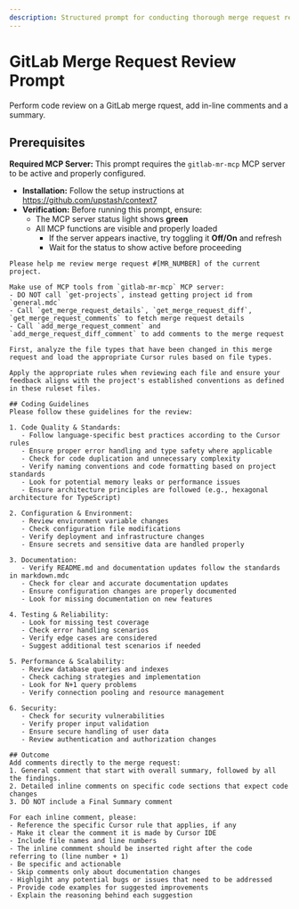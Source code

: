 ```yaml
---
description: Structured prompt for conducting thorough merge request reviews with quality and security checks.
---
```


# GitLab Merge Request Review Prompt
Perform code review on a GitLab merge rquest, add in-line comments and a summary.

## Prerequisites

**Required MCP Server:** This prompt requires the `gitlab-mr-mcp` MCP server to be active and properly configured.

- **Installation:** Follow the setup instructions at https://github.com/upstash/context7
- **Verification:** Before running this prompt, ensure:
  - The MCP server status light shows **green** 
  - All MCP functions are visible and properly loaded
     - If the server appears inactive, try toggling it **Off/On** and refresh
     - Wait for the status to show active before proceeding

```
Please help me review merge request #[MR_NUMBER] of the current project.

Make use of MCP tools from `gitlab-mr-mcp` MCP server:
- DO NOT call `get-projects`, instead getting project id from `general.mdc` 
- Call `get_merge_request_details`, `get_merge_request_diff`, `get_merge_request_comments` to fetch merge request details
- Call `add_merge_request_comment` and `add_merge_request_diff_comment` to add comments to the merge request

First, analyze the file types that have been changed in this merge request and load the appropriate Cursor rules based on file types.

Apply the appropriate rules when reviewing each file and ensure your feedback aligns with the project's established conventions as defined in these ruleset files.

## Coding Guidelines
Please follow these guidelines for the review:

1. Code Quality & Standards:
   - Follow language-specific best practices according to the Cursor rules
   - Ensure proper error handling and type safety where applicable
   - Check for code duplication and unnecessary complexity
   - Verify naming conventions and code formatting based on project standards
   - Look for potential memory leaks or performance issues
   - Ensure architecture principles are followed (e.g., hexagonal architecture for TypeScript)

2. Configuration & Environment:
   - Review environment variable changes
   - Check configuration file modifications
   - Verify deployment and infrastructure changes
   - Ensure secrets and sensitive data are handled properly

3. Documentation:
   - Verify README.md and documentation updates follow the standards in markdown.mdc
   - Check for clear and accurate documentation updates
   - Ensure configuration changes are properly documented
   - Look for missing documentation on new features

4. Testing & Reliability:
   - Look for missing test coverage
   - Check error handling scenarios
   - Verify edge cases are considered
   - Suggest additional test scenarios if needed

5. Performance & Scalability:
   - Review database queries and indexes
   - Check caching strategies and implementation
   - Look for N+1 query problems
   - Verify connection pooling and resource management

6. Security:
   - Check for security vulnerabilities
   - Verify proper input validation
   - Ensure secure handling of user data
   - Review authentication and authorization changes

## Outcome
Add comments directly to the merge request:
1. General comment that start with overall summary, followed by all the findings.
2. Detailed inline comments on specific code sections that expect code changes
3. DO NOT include a Final Summary comment

For each inline comment, please:
- Reference the specific Cursor rule that applies, if any
- Make it clear the comment it is made by Cursor IDE
- Include file names and line numbers
- The inline commment should be inserted right after the code referring to (line number + 1)
- Be specific and actionable
- Skip comments only about documentation changes
- Highlgiht any potential bugs or issues that need to be addressed
- Provide code examples for suggested improvements
- Explain the reasoning behind each suggestion
```
